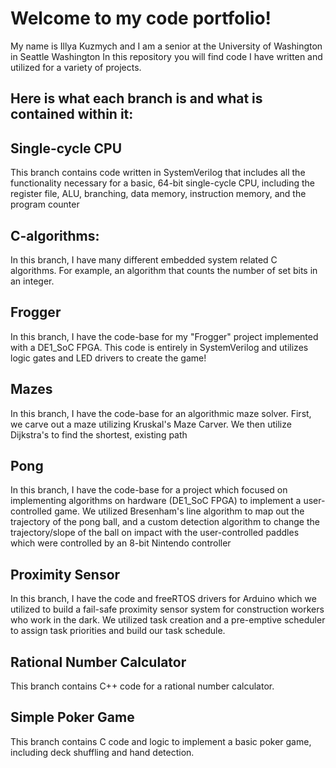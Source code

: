 # Welcome to my code portfolio!
My name is Illya Kuzmych and I am a senior at the University of Washington in Seattle Washington
In this repository you will find code I have written and utilized for a variety of projects.


## Here is what each branch is and what is contained within it:

## Single-cycle CPU
  This branch contains code written in SystemVerilog that includes all the functionality necessary for a basic, 64-bit single-cycle CPU, including the register file,     ALU, branching, data memory, instruction memory, and the program counter

## C-algorithms:
  In this branch, I have many different embedded system related C algorithms. For example,
  an algorithm that counts the number of set bits in an integer.
  
## Frogger
  In this branch, I have the code-base for my "Frogger" project implemented with a DE1_SoC
  FPGA. This code is entirely in SystemVerilog and utilizes logic gates and LED drivers to create the game!
  
## Mazes
  In this branch, I have the code-base for an algorithmic maze solver. First, we carve out a maze utilizing Kruskal's Maze Carver. We then utilize Dijkstra's to find the   shortest, existing path
  
## Pong
  In this branch, I have the code-base for a project which focused on implementing algorithms on hardware (DE1_SoC FPGA) to implement a user-controlled game. We utilized   Bresenham's line algorithm to map out the trajectory of the pong ball, and a custom detection algorithm to change the trajectory/slope of the ball on impact with the     user-controlled paddles which were controlled by an 8-bit Nintendo controller

## Proximity Sensor
  In this branch, I have the code and freeRTOS drivers for Arduino which we utilized to build a fail-safe proximity sensor system for construction workers who work in     the dark. We utilized task creation and a pre-emptive scheduler to assign task priorities and build our task schedule.

## Rational Number Calculator
  This branch contains C++ code for a rational number calculator. 

## Simple Poker Game
  This branch contains C code and logic to implement a basic poker game, including deck shuffling and hand detection.
  
  
